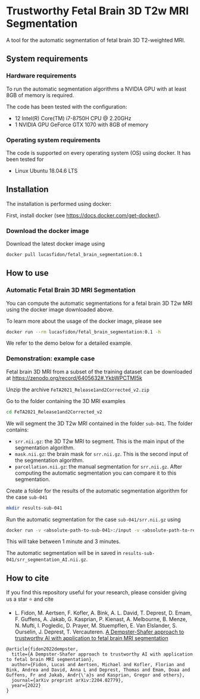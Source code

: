 # Trustworthy Fetal Brain 3D T2w MRI Segmentation
A tool for the automatic segmentation of fetal brain 3D T2-weighted MRI.

## System requirements
### Hardware requirements
To run the automatic segmentation algorithms a NVIDIA GPU with at least 8GB of memory is required.

The code has been tested with the configuration:
* 12 Intel(R) Core(TM) i7-8750H CPU @ 2.20GHz
* 1 NVIDIA GPU GeForce GTX 1070 with 8GB of memory

### Operating system requirements
The code is supported on every operating system (OS) using docker.
It has been tested for
* Linux Ubuntu 18.04.6 LTS


## Installation
The installation is performed using docker:

First, install docker (see https://docs.docker.com/get-docker/).

### Download the docker image
Download the latest docker image using
```bash
docker pull lucasfidon/fetal_brain_segmentation:0.1 
```

## How to use

### Automatic Fetal Brain 3D MRI Segmentation
You can compute the automatic segmentations for a fetal brain 3D T2w MRI using the docker image downloaded above.


To learn more about the usage of the docker image, please see
```bash
docker run --rm lucasfidon/fetal_brain_segmentation:0.1 -h
```

We refer to the demo below for a detailed example.

### Demonstration: example case
Fetal brain 3D MRI from a subset of the training dataset can be downloaded at
https://zenodo.org/record/6405632#.YkbWPCTMI5k

Unzip the archive ```FeTA2021_Release1and2Corrected_v2.zip```

Go to the folder containing the 3D MRI examples
```bash
cd FeTA2021_Release1and2Corrected_v2
``` 

We will segment the 3D T2w MRI contained in the folder ```sub-041```.
The folder contains:
* ```srr.nii.gz```: the 3D T2w MRI to segment. This is the main input of the segmentation algorithm.
* ```mask.nii.gz```: the brain mask for ```srr.nii.gz```. This is the second input of the segmentation algorithm.
* ```parcellation.nii.gz```: the manual segmentation for ```srr.nii.gz```. After computing the automatic segmentation you can compare it to this segmentation.

Create a folder for the results of the automatic segmentation algorithm for the case ```sub-041```
```bash
mkdir results-sub-041
```

Run the automatic segmentation for the case ```sub-041/srr.nii.gz``` using
```bash
docker run -v <absolute-path-to-sub-041>:/input -v <absolute-path-to-results-sub-041>:/output --gpus 0 --rm lucasfidon/fetal_brain_segmentation:0.1 --img /input/srr.nii.gz --mask /input/mask.nii.gz --output_folder /output
```
This will take between 1 minute and 3 minutes.

The automatic segmentation will be in saved in ```results-sub-041/srr_segmentation_AI.nii.gz```.


## How to cite
If you find this repository useful for your research, please consider giving us a star :star: and cite
* L. Fidon, M. Aertsen, F. Kofler, A. Bink, A. L. David, T. Deprest, D. Emam, F. Guffens, A. Jakab, G. Kasprian,
 P. Kienast, A. Melbourne, B. Menze, N. Mufti, I. Pogledic, D. Prayer, M. Stuempflen, E. Van Elslander, S. Ourselin, 
 J. Deprest, T. Vercauteren.
 [A Dempster-Shafer approach to trustworthy AI with application to fetal brain MRI segmentation][twai]

```
@article{fidon2022dempster,
  title={A Dempster-Shafer approach to trustworthy AI with application to fetal brain MRI segmentation},
  author={Fidon, Lucas and Aertsen, Michael and Kofler, Florian and Bink, Andrea and David, Anna L and Deprest, Thomas and Emam, Doaa and Guffens, Fr and Jakab, Andr{\'a}s and Kasprian, Gregor and others},
  journal={arXiv preprint arXiv:2204.02779},
  year={2022}
}
```

[twai]: https://arxiv.org/abs/2204.02779